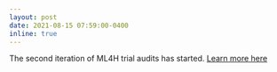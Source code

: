 ```yaml
---
layout: post
date: 2021-08-15 07:59:00-0400
inline: true
---
```


The second iteration of ML4H trial audits has started. [Learn more here](https://docs.google.com/document/d/1YPMy2oFc8vr5mGlQ_zVft2Mm31fiRdgHr25kEc2g37Y/edit)
